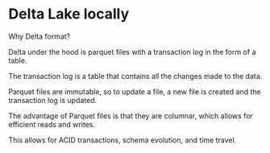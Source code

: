 # Delta Lake locally

Why Delta format?

Delta under the hood is parquet files
with a transaction log in the form of a table.

The transaction log is a table that contains all the changes made to the data.

Parquet files are immutable, so to update a file, a new file is created and the transaction log is updated.

The advantage of Parquet files is that they are columnar, which allows for efficient reads and writes.

This allows for ACID transactions, schema evolution, and time travel.


